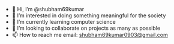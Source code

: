 - 👋 Hi, I’m @shubham69kumar
- 👀 I’m interested in doing something meaningful for the society
- 🌱 I’m currently learning computer science 
- 💞️ I’m looking to collaborate on projects as many as possible
- 📫 How to reach me email: shubham69kumar0903@gmail.com

<!---
shubham69kumar/shubham69kumar is a ✨ special ✨ repository because its `README.md` (this file) appears on your GitHub profile.
You can click the Preview link to take a look at your changes.
--->
